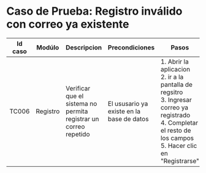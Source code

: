 # Caso de Prueba: Registro inválido con correo ya existente 

| Id caso | Modúlo   | Descripcion                                                      | Precondiciones                            | Pasos                                  |    Datos de Prueba                 | Resultado Esperado                  | Resultado Obtenido     |  Estado     |
|-------- |-------   |------------------------------------------------------------------| ------------------------------------------| ---------------------------------------| -----------------------------------| ------------------------------------| ----------------------- | ----------- |
| TC006   | Registro | Verificar que el sistema no permita registrar un correo repetido | El ususario ya existe en la base de datos | 1. Abrir la aplicacion <br> 2. ir a la pantalla de regsitro <br> 3. Ingresar correo ya registrado <br> 4. Completar el resto de los campos <br> 5. Hacer clic en "Registrarse" | Email: jocelin@test.com <br> Password: Pass123 El sistema muestra un mensaje: "El correo ya está en uso" y no permite continuar | -   
